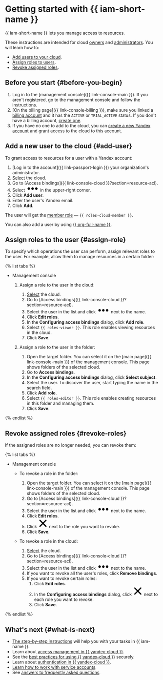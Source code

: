 # Getting started with {{ iam-short-name }}

{{ iam-short-name }} lets you manage access to resources.

These instructions are intended for cloud [owners](../resource-manager/concepts/resources-hierarchy.md#owner) and [administrators](concepts/access-control/roles.md#admin). You will learn how to:

* [Add users to your cloud](#add-user).
* [Assign roles to users](#assign-role).
* [Revoke assigned roles](#revoke-roles).

## Before you start {#before-you-begin}

1. Log in to the [management console]({{ link-console-main }}). If you aren't registered, go to the management console and follow the instructions.
2. [On the billing page]({{ link-console-billing }}), make sure you linked a [billing account](../billing/concepts/billing-account.md) and it has the `ACTIVE` or `TRIAL_ACTIVE` status. If you don't have a billing account, [create one](../billing/quickstart/index.md#create_billing_account).
3. If you have no one to add to the cloud, you can [create a new Yandex account](https://passport.yandex.com/registration) and grant access to the cloud to this account.

## Add a new user to the cloud {#add-user}

To grant access to resources for a user with a Yandex account:

1. [Log in to the account]({{ link-passport-login }}) your organization's administrator.
1. [Select](../resource-manager/operations/cloud/switch-cloud.md) the cloud.
1. Go to [Access bindings]({{ link-console-cloud }}?section=resource-acl).
1. Select ![image](../_assets/options.svg) in the upper-right corner.
1. Click **Add user**.
1. Enter the user's Yandex email.
1. Click **Add**.

The user will get the [member role](../iam/concepts/access-control/roles.md#member) — `{{ roles-cloud-member }}`. 

You can also add a user by using [{{ org-full-name }}](./operations/users/create.md#passport-user).



## Assign roles to the user {#assign-role}

To specify which operations the user can perform, assign relevant roles to the user. For example, allow them to manage resources in a certain folder:

{% list tabs %}

- Management console

   1. Assign a role to the user in the cloud:

      1. [Select](../resource-manager/operations/cloud/switch-cloud.md) the cloud.
      1. Go to [Access bindings]({{ link-console-cloud }}?section=resource-acl).
      1. Select the user in the list and click ![image](../_assets/options.svg) next to the name.
      1. Click **Edit roles**.
      1. In the **Configuring access bindings** dialog, click **Add role**.
      1. Select `{{ roles-viewer }}`. This role enables viewing resources in the cloud.
      1. Click **Save**.

   1. Assign a role to the user in the folder:

      1. Open the target folder. You can select it on the [main page]({{ link-console-main }}) of the management console. This page shows folders of the selected cloud.
      2. Go to **Access bindings**.
      3. In the **Configuring access bindings** dialog, click **Select subject**.
      4. Select the user. To discover the user, start typing the name in the search field.
      5. Click **Add role**.
      6. Select `{{ roles-editor }}`. This role enables creating resources in this folder and managing them.
      7. Click **Save**.

{% endlist %}


## Revoke assigned roles {#revoke-roles}

If the assigned roles are no longer needed, you can revoke them:

{% list tabs %}

- Management console

   * To revoke  a role in the folder:

      1. Open the target folder. You can select it on the [main page]({{ link-console-main }}) of the management console. This page shows folders of the selected cloud.
      1. Go to [Access bindings]({{ link-console-cloud }}?section=resource-acl).
      1. Select the user in the list and click ![image](../_assets/options.svg)  next to the name.
      1. Click **Edit roles**.
      1. Click ![image](../_assets/cross.svg) next to the role you want to revoke.
      1. Click **Save**.

   * To revoke a role in the cloud:

      1. [Select](../resource-manager/operations/cloud/switch-cloud.md) the cloud.
      1. Go to [Access bindings]({{ link-console-cloud }}?section=resource-acl).
      1. Select the user in the list and click ![image](../_assets/options.svg) next to the name.
      1. If you want to revoke all the user's roles, click **Remove bindings**.
      1. If you want to revoke certain roles:
         1. Click **Edit roles**.
         1. In the **Configuring access bindings** dialog, click ![image](../_assets/cross.svg) next to each role you want to revoke.
         1. Click **Save**.

{% endlist %}

## What's next {#what-is-next}

* [The step-by-step instructions](operations/index.md) will help you with your tasks in {{ iam-name }}.
* Learn about [access management in {{ yandex-cloud }}](concepts/access-control/index.md).
* See the [best practices for using {{ yandex-cloud }}](best-practices/using-iam-securely.md) securely.
* Learn about [authentication in {{ yandex-cloud }}](concepts/authorization/index.md#authentication).
* [Learn how to work with service accounts](quickstart-sa.md).
* See [answers to frequently asked questions](qa/index.md).

